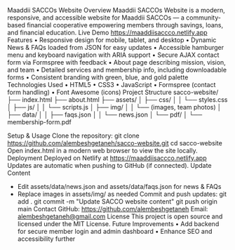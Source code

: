 Maaddii SACCOs Website
Overview
Maaddii SACCOs Website is a modern, responsive, and accessible website for Maaddii SACCOs — a community-based financial cooperative empowering members through savings, loans, and financial education.
Live Demo
https://maaddiisaccco.netlify.app
Features
• Responsive design for mobile, tablet, and desktop
• Dynamic News & FAQs loaded from JSON for easy updates
• Accessible hamburger menu and keyboard navigation with ARIA support
• Secure AJAX contact form via Formspree with feedback
• About page describing mission, vision, and team
• Detailed services and membership info, including downloadable forms
• Consistent branding with green, blue, and gold palette
Technologies Used
• HTML5
• CSS3
• JavaScript
• Formspree (contact form handling)
• Font Awesome (icons)
Project Structure
sacco-website/
├── index.html
├── about.html
├── assets/
│   ├── css/
│   │   └── styles.css
│   ├── js/
│   │   └── scripts.js
│   ├── img/
│   │   └── (images, team photos)
│   ├── data/
│   │   ├── faqs.json
│   │   └── news.json
│   └── pdf/
│       └── membership-form.pdf

Setup & Usage
Clone the repository:
git clone https://github.com/alembeshgetaneh/sacco-website.git
cd sacco-website
Open index.html in a modern web browser to view the site locally.
Deployment
Deployed on Netlify at https://maaddiisaccco.netlify.app
Updates are automatic when pushing to GitHub (if connected).
Update Content
- Edit assets/data/news.json and assets/data/faqs.json for news & FAQs
- Replace images in assets/img/ as needed
Commit and push updates:
git add .
git commit -m "Update SACCO website content"
git push origin main
Contact
GitHub: https://github.com/alembeshgetaneh
Email: alembeshgetaneh@gmail.com
License
This project is open source and licensed under the MIT License.
Future Improvements
• Add backend for secure member login and admin dashboard
• Enhance SEO and accessibility further